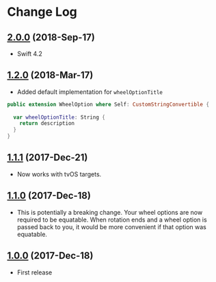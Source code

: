 # Change Log

## [2.0.0](https://github.com/rob-nash/Rotary/releases/tag/2.0.0) (2018-Sep-17)

 - Swift 4.2

## [1.2.0](https://github.com/rob-nash/Rotary/releases/tag/1.2.0) (2018-Mar-17)

 - Added default implementation for `wheelOptionTitle`

```swift
public extension WheelOption where Self: CustomStringConvertible {
  
  var wheelOptionTitle: String {
    return description
  }
}
```

## [1.1.1](https://github.com/rob-nash/Rotary/releases/tag/1.1.1) (2017-Dec-21)

 - Now works with tvOS targets.

## [1.1.0](https://github.com/rob-nash/Rotary/releases/tag/1.1.0) (2017-Dec-18)

 - This is potentially a breaking change. Your wheel options are now required to be equatable. When rotation ends and a wheel option is passed back to you, it would be more convenient if that option was equatable.

## [1.0.0](https://github.com/rob-nash/Rotary/releases/tag/1.0.0) (2017-Dec-18)

- First release
